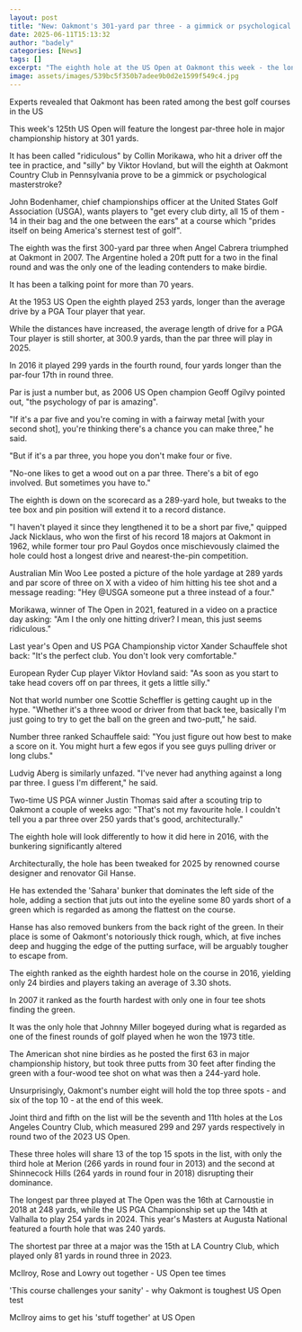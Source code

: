 ```yaml
---
layout: post
title: "New: Oakmont's 301-yard par three - a gimmick or psychological masterstroke?"
date: 2025-06-11T15:13:32
author: "badely"
categories: [News]
tags: []
excerpt: "The eighth hole at the US Open at Oakmont this week - the longest par three in major championship history - has been described as 'silly' and 'ridicul"
image: assets/images/539bc5f350b7adee9b0d2e1599f549c4.jpg
---
```


Experts revealed that Oakmont has been rated among the best golf courses in the US

This week's 125th US Open will feature the longest par-three hole in major championship history at 301 yards.

It has been called "ridiculous" by Collin Morikawa, who hit a driver off the tee in practice, and "silly" by Viktor Hovland, but will the eighth at Oakmont Country Club in Pennsylvania prove to be a gimmick or psychological masterstroke?

John Bodenhamer, chief championships officer at the United States Golf Association (USGA), wants players to "get every club dirty, all 15 of them - 14 in their bag and the one between the ears" at a course which "prides itself on being America's sternest test of golf".

The eighth was the first 300-yard par three when Angel Cabrera triumphed at Oakmont in 2007. The Argentine holed a 20ft putt for a two in the final round and was the only one of the leading contenders to make birdie.

It has been a talking point for more than 70 years.

At the 1953 US Open the eighth played 253 yards, longer than the average drive by a PGA Tour player that year.

While the distances have increased, the average length of drive for a PGA Tour player is still shorter, at 300.9 yards, than the par three will play in 2025.

In 2016 it played 299 yards in the fourth round, four yards longer than the par-four 17th in round three.

Par is just a number but, as 2006 US Open champion Geoff Ogilvy pointed out, "the psychology of par is amazing".

"If it's a par five and you're coming in with a fairway metal [with your second shot], you're thinking there's a chance you can make three," he said.

"But if it's a par three, you hope you don't make four or five.

"No-one likes to get a wood out on a par three. There's a bit of ego involved. But sometimes you have to."

The eighth is down on the scorecard as a 289-yard hole, but tweaks to the tee box and pin position will extend it to a record distance.

"I haven't played it since they lengthened it to be a short par five," quipped Jack Nicklaus, who won the first of his record 18 majors at Oakmont in 1962, while former tour pro Paul Goydos once mischievously claimed the hole could host a longest drive and nearest-the-pin competition.

Australian Min Woo Lee posted a picture of the hole yardage at 289 yards and par score of three on X with a video of him hitting his tee shot and a message reading: "Hey @USGA someone put a three instead of a four."

Morikawa, winner of The Open in 2021, featured in a video on a practice day asking: "Am I the only one hitting driver? I mean, this just seems ridiculous."

Last year's Open and US PGA Championship victor Xander Schauffele shot back: "It's the perfect club. You don't look very comfortable."

European Ryder Cup player Viktor Hovland said: "As soon as you start to take head covers off on par threes, it gets a little silly."

Not that world number one Scottie Scheffler is getting caught up in the hype. "Whether it's a three wood or driver from that back tee, basically I'm just going to try to get the ball on the green and two-putt," he said.

Number three ranked Schauffele said: "You just figure out how best to make a score on it. You might hurt a few egos if you see guys pulling driver or long clubs."

Ludvig Aberg is similarly unfazed. "I've never had anything against a long par three. I guess I'm different," he said.

Two-time US PGA winner Justin Thomas said after a scouting trip to Oakmont a couple of weeks ago: "That's not my favourite hole. I couldn't tell you a par three over 250 yards that's good, architecturally."

The eighth hole will look differently to how it did here in 2016, with the bunkering significantly altered

Architecturally, the hole has been tweaked for 2025 by renowned course designer and renovator Gil Hanse.

He has extended the 'Sahara' bunker that dominates the left side of the hole, adding a section that juts out into the eyeline some 80 yards short of a green which is regarded as among the flattest on the course.

Hanse has also removed bunkers from the back right of the green. In their place is some of Oakmont's notoriously thick rough, which, at five inches deep and hugging the edge of the putting surface, will be arguably tougher to escape from. 

The eighth ranked as the eighth hardest hole on the course in 2016, yielding only 24 birdies and players taking an average of 3.30 shots.

In 2007 it ranked as the fourth hardest with only one in four tee shots finding the green.

It was the only hole that Johnny Miller bogeyed during what is regarded as one of the finest rounds of golf played when he won the 1973 title.

The American shot nine birdies as he posted the first 63 in major championship history, but took three putts from 30 feet after finding the green with a four-wood tee shot on what was then a 244-yard hole.

Unsurprisingly, Oakmont's number eight will hold the top three spots - and six of the top 10 - at the end of this week.

Joint third and fifth on the list will be the seventh and 11th holes at the Los Angeles Country Club, which measured 299 and 297 yards respectively in round two of the 2023 US Open.

These three holes will share 13 of the top 15 spots in the list, with only the third hole at Merion (266 yards in round four in 2013) and the second at Shinnecock Hills (264 yards in round four in 2018) disrupting their dominance.

The longest par three played at The Open was the 16th at Carnoustie in 2018 at 248 yards, while the US PGA Championship set up the 14th at Valhalla to play 254 yards in 2024. This year's Masters at Augusta National featured a fourth hole that was 240 yards.

The shortest par three at a major was the 15th at LA Country Club, which played only 81 yards in round three in 2023.

McIlroy, Rose and Lowry out together - US Open tee times

'This course challenges your sanity' - why Oakmont is toughest US Open test

McIlroy aims to get his 'stuff together' at US Open

